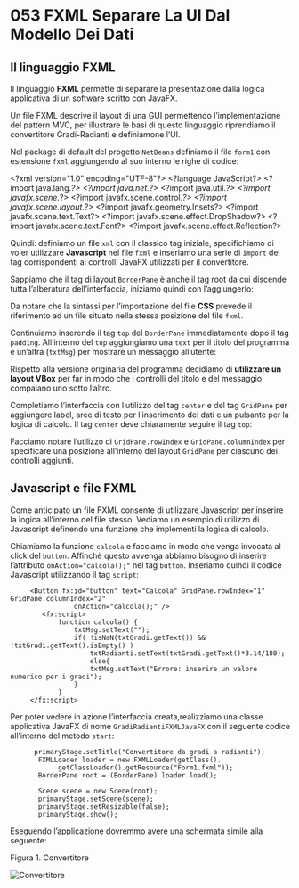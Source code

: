 # 053 FXML Separare La UI Dal Modello Dei Dati

## Il linguaggio FXML

Il linguaggio **FXML** permette di separare la presentazione dalla logica applicativa di un software scritto con JavaFX.

Un file FXML descrive il layout di una GUI permettendo l’implementazione del pattern MVC, per illustrare le basi di questo linguaggio riprendiamo il convertitore Gradi-Radianti e definiamone l’UI.

Nel package di default del progetto `NetBeans` definiamo il file `form1` con estensione `fxml` aggiungendo al suo interno le righe di codice:

&lt;?xml version="1.0" encoding="UTF-8"?&gt; &lt;?language JavaScript?&gt; &lt;?import java.lang._?&gt; &lt;?import java.net._?&gt; &lt;?import java.util._?&gt; &lt;?import javafx.scene._?&gt; &lt;?import javafx.scene.control._?&gt; &lt;?import javafx.scene.layout._?&gt; &lt;?import javafx.geometry.Insets?&gt; &lt;?import javafx.scene.text.Text?&gt; &lt;?import javafx.scene.effect.DropShadow?&gt; &lt;?import javafx.scene.text.Font?&gt; &lt;?import javafx.scene.effect.Reflection?&gt;

Quindi: definiamo un file `xml` con il classico tag iniziale, specifichiamo di voler utilizzare **Javascript** nel file `fxml` e inseriamo una serie di `import` dei tag corrispondenti ai controlli JavaFX utilizzati per il convertitore.

Sappiamo che il tag di layout `BorderPane` è anche il tag root da cui discende tutta l’alberatura dell’interfaccia, iniziamo quindi con l’aggiungerlo:

Da notare che la sintassi per l’importazione del file **CSS** prevede il riferimento ad un file situato nella stessa posizione del file `fxml`.

Continuiamo inserendo il tag `top` del `BorderPane` immediatamente dopo il tag `padding`. All’interno del `top` aggiungiamo una `text` per il titolo del programma e un’altra \(`txtMsg`\) per mostrare un messaggio all’utente:

Rispetto alla versione originaria del programma decidiamo di **utilizzare un layout VBox** per far in modo che i controlli del titolo e del messaggio compaiano uno sotto l’altro.

Completiamo l’interfaccia con l’utilizzo del tag `center` e del tag `GridPane` per aggiungere label, aree di testo per l’inserimento dei dati e un pulsante per la logica di calcolo. Il tag `center` deve chiaramente seguire il tag `top`:

Facciamo notare l’utilizzo di `GridPane.rowIndex` e `GridPane.columnIndex` per specificare una posizione all’interno del layout `GridPane` per ciascuno dei controlli aggiunti.

## Javascript e file FXML

Come anticipato un file FXML consente di utilizzare Javascript per inserire la logica all’interno del file stesso. Vediamo un esempio di utilizzo di Javascript definendo una funzione che implementi la logica di calcolo.

Chiamiamo la funzione `calcola` e facciamo in modo che venga invocata al click del `button`. Affinchè questo avvenga abbiamo bisogno di inserire l’attributo `onAction="calcola();"` nel tag `button`. Inseriamo quindi il codice Javascript utilizzando il tag `script`:

```text
     <Button fx:id="button" text="Calcola" GridPane.rowIndex="1" GridPane.columnIndex="2" 
                onAction="calcola();" />
        <fx:script>
            function calcola() {
                txtMsg.setText("");
                if( !isNaN(txtGradi.getText()) && !txtGradi.getText().isEmpty() )  
                    txtRadianti.setText(txtGradi.getText()*3.14/180);
                    else{
                    txtMsg.setText("Errore: inserire un valore numerico per i gradi");
                }
            }
     </fx:script> 
```

Per poter vedere in azione l’interfaccia creata,realizziamo una classe applicativa JavaFX di nome `GradiRadiantiFXMLJavaFX` con il seguente codice all’interno del metodo `start`:

```text
      primaryStage.setTitle("Convertitore da gradi a radianti");
       FXMLLoader loader = new FXMLLoader(getClass().
            getClassLoader().getResource("Form1.fxml"));
       BorderPane root = (BorderPane) loader.load();

       Scene scene = new Scene(root);
       primaryStage.setScene(scene);
       primaryStage.setResizable(false);
       primaryStage.show();
```

Eseguendo l’applicazione dovremmo avere una schermata simile alla seguente:

Figura 1. Convertitore

![Convertitore](http://www.html.it/wp-content/uploads/2017/05/convertitore_fxml.png)

